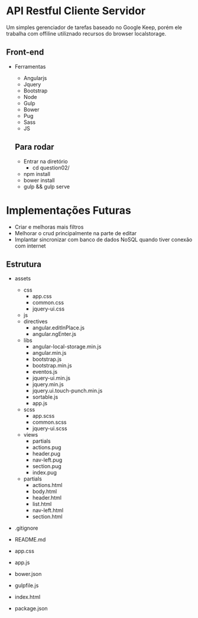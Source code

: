# API Restful Cliente Servidor
Um simples gerenciador de tarefas baseado no Google Keep, porém ele trabalha com offiline utiliznado recursos do browser localstorage.

## Front-end
- Ferramentas
  - Angularjs
  - Jquery
  - Bootstrap
  - Node
  - Gulp
  - Bower
  - Pug
  - Sass
  - JS

  ## Para rodar
    - Entrar na diretório
      - cd question02/
    - npm install 
    - bower install 
    - gulp && gulp serve  
  
# Implementações Futuras
- Criar e melhoras mais filtros 
- Melhorar o crud principalmente na parte de editar
- Implantar sincronizar com banco de dados NoSQL quando tiver conexão com internet
  
## Estrutura
- assets
	- css
		- app.css
		- common.css
		- jquery-ui.css
	- js
	- directives
		- angular.editInPlace.js
		- angular.ngEnter.js
	- libs
		- angular-local-storage.min.js
		- angular.min.js
		- bootstrap.js
		- bootstrap.min.js
		- eventos.js
		- jquery-ui.min.js
		- jquery.min.js
		- jquery.ui.touch-punch.min.js
		- sortable.js
		- app.js
	- scss
		- app.scss
		- common.scss
		- jquery-ui.scss
	- views
		- partials
		- actions.pug
		- header.pug
		- nav-left.pug
		- section.pug
		- index.pug
	- partials
		- actions.html
		- body.html
		- header.html
		- list.html
		- nav-left.html
		- section.html

- .gitignore
- README.md
- app.css
- app.js
- bower.json
- gulpfile.js
- index.html
- package.json
